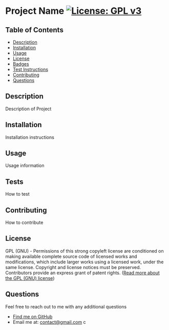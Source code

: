 
  
  # Project Name [![License: GPL v3](https://img.shields.io/badge/License-GPLv3-blue.svg)](https://www.gnu.org/licenses/gpl-3.0)

  ## Table of Contents
  * [ Description ](#about)
  * [ Installation ](#installation)
  * [ Usage ](#usage)
  * [ License ](#license)
  * [ Badges ](#badges)
  * [ Test Instructions ](#test)
  * [ Contributing ](#contribution)
  * [ Questions ](#questions)

  <a name="about"></a>
  ## Description
  Description of Project

  <a name="installation"></a>
  ## Installation
  Installation instructions

  <a name="usage"></a>
  ## Usage
  Usage information

  <a name="test"></a>
  ## Tests
  How to test

  <a name="contribution"></a>
  ## Contributing
  How to contribute
  
  <a name="license"></a>
  ## License
  GPL (GNU) - Permissions of this strong copyleft license are conditioned on making available complete source code of licensed works and modifications, which include larger works using a licensed work, under the same license. Copyright and license notices must be preserved. Contributors provide an express grant of patent rights. ([Read more about the GPL (GNU) license](https://choosealicense.com/licenses/gpl-3.0/))

  <a name="questions"></a>
  ## Questions
  Feel free to reach out to me with any additional questions
  * [Find me on GitHub](https://github.com/github/)
  * Email me at: contact@gmail.com
c
